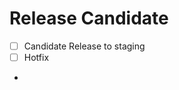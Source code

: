 # Release Candidate
<!--- Type of release -->
* [ ] Candidate Release to staging
* [ ] Hotfix

<!--- Optionally include details of release or related PR links -->
- 